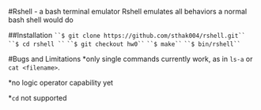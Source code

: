 #Rshell - a bash terminal emulator
Rshell emulates all behaviors a normal bash shell would do

##Installation
` ``$ git clone https://github.com/sthak004/rshell.git`` `
` ``$ cd rshell `` `
` ``$ git checkout hw0`` `
` ``$ make`` `
` ``$ bin/rshell`` `

#Bugs and Limitations
*only single commands currently work, as in `ls-a` or `cat <filename>`.

*no logic operator capability yet

*`cd` not supported
